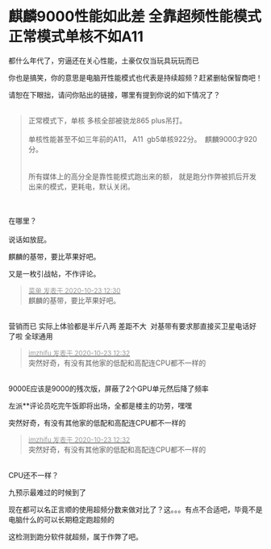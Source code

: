 # 麒麟9000性能如此差 全靠超频性能模式 正常模式单核不如A11


都什么年代了，穷逼还在关心性能，土豪仅仅当玩具玩玩而已

你也是搞笑，你的意思是电脑开性能模式也代表是持续超频？赶紧删帖保智商吧！

请恕在下眼拙，请问你贴出的链接，哪里有提到你说的如下情况了？<br />
<br /><div class="quote"><blockquote>正常模式下，单核 多核全部被骁龙865 plus吊打。<br />
<br />
单核性能甚至不如三年前的A11， A11&nbsp;&nbsp;gb5单核922分。&nbsp;&nbsp;麒麟9000才920分。<br />
<br />
<br />
所有媒体上的高分全是靠性能模式跑出来的额， 就是跑分作弊被抓后开发出来的模式，更耗电，默认关闭。</blockquote></div><br />
<br />
在哪里？<br />
<br />
说话如放屁。

麒麟的基带，要比苹果好吧。

又是一枚引战帖，不作评论。<img src="static/image/smiley/default/lol.gif" smilieid="12" border="0" alt="" />

<div class="quote"><blockquote><font size="2"><a href="https://www.hostloc.com/forum.php?mod=redirect&amp;goto=findpost&amp;pid=9340479&amp;ptid=757559" target="_blank"><font color="#999999">菜单 发表于 2020-10-23 12:30</font></a></font><br />
麒麟的基带，要比苹果好吧。</blockquote></div><br />
营销而已 实际上体验都是半斤八两 差距不大&nbsp;&nbsp;对基带有要求那直接买卫星电话好了啦 全球通用

<div class="quote"><blockquote><font size="2"><a href="https://www.hostloc.com/forum.php?mod=redirect&amp;goto=findpost&amp;pid=9340489&amp;ptid=757559" target="_blank"><font color="#999999">imzhifu 发表于 2020-10-23 12:32</font></a></font><br />
突然好奇，有没有其他家的低配和高配连CPU都不一样的</blockquote></div><br />
9000E应该是9000的残次版，屏蔽了2个GPU单元然后降了频率

左派**评论员吃完午饭即将出场，全都是楼主的功劳，嘿嘿

突然好奇，有没有其他家的低配和高配连CPU都不一样的

<div class="quote"><blockquote><font size="2"><a href="https://www.hostloc.com/forum.php?mod=redirect&amp;goto=findpost&amp;pid=9340489&amp;ptid=757559" target="_blank"><font color="#999999">imzhifu 发表于 2020-10-23 12:32</font></a></font><br />
突然好奇，有没有其他家的低配和高配连CPU都不一样的</blockquote></div><br />
CPU还不一样？

九预示最难过的时候到了

现在都可以名正言顺的使用超频分数来做对比了？这。。。有点不合适吧，毕竟不是电脑什么的可以长期稳定跑超频的

这检测到跑分软件就超频，属于作弊了吧。
